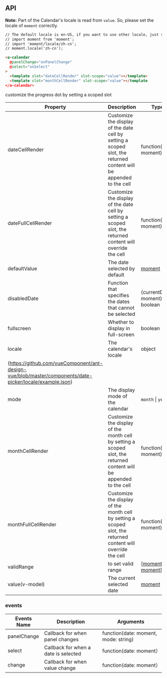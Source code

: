 
## API

**Note:** Part of the Calendar's locale is read from `value`. So, please set the locale of `moment` correctly.

````html
// The default locale is en-US, if you want to use other locale, just set locale in entry file globally.
// import moment from 'moment';
// import 'moment/locale/zh-cn';
// moment.locale('zh-cn');

<a-calendar
  @panelChange="onPanelChange"
  @select="onSelect"
>
  <template slot="dateCellRender" slot-scope="value"></template>
  <template slot="monthCellRender" slot-scope="value"></template
</a-calendar>
````
customize the progress dot by setting a scoped slot

| Property | Description | Type | Default |
| -------- | ----------- | ---- | ------- |
| dateCellRender | Customize the display of the date cell by setting a scoped slot, the returned content will be appended to the cell | function(date: moment) | - |
| dateFullCellRender | Customize the display of the date cell by setting a scoped slot, the returned content will override the cell | function(date: moment) | - |
| defaultValue | The date selected by default | [moment](http://momentjs.com/) | default date |
| disabledDate | Function that specifies the dates that cannot be selected | (currentDate: moment) => boolean | - |
| fullscreen | Whether to display in full-screen | boolean | `true` |
| locale | The calendar's locale | object | [default]
(https://github.com/vueComponent/ant-design-vue/blob/master/components/date-picker/locale/example.json) |
| mode | The display mode of the calendar | `month` \| `year` | `month` |
| monthCellRender | Customize the display of the month cell by setting a scoped slot, the returned content will be appended to the cell | function(date: moment) | - |
| monthFullCellRender | Customize the display of the month cell by setting a scoped slot, the returned content will override the cell | function(date: moment) | - |
| validRange | to set valid range | \[[moment](http://momentjs.com/), [moment](http://momentjs.com/)] | - |
| value(v-model) | The current selected date | [moment](http://momentjs.com/) | current date |

### events
| Events Name | Description | Arguments |
| --- | --- | --- |
| panelChange | Callback for when panel changes | function(date: moment, mode: string) | - |
| select | Callback for when a date is selected | function(date: moment） | - |
| change | Callback for when value change | function(date: moment） | - |
